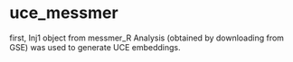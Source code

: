 # uce_messmer
first, Inj1 object from messmer_R Analysis (obtained by downloading from GSE) was used to generate UCE embeddings. 
